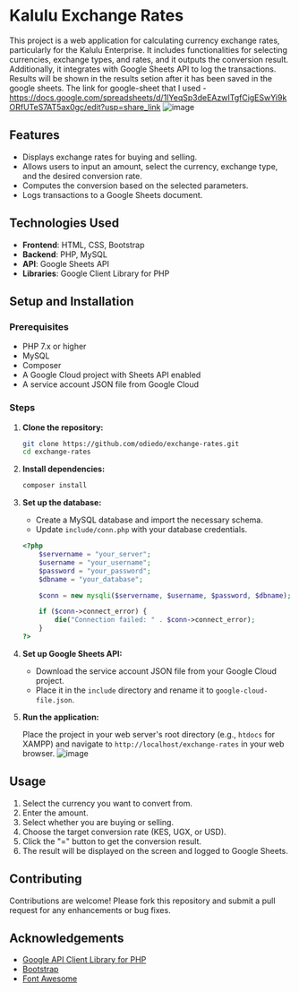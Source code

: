 # Kalulu Exchange Rates

This project is a web application for calculating currency exchange rates, particularly for the Kalulu Enterprise. It includes functionalities for selecting currencies, exchange types, and rates, and it outputs the conversion result. Additionally, it integrates with Google Sheets API to log the transactions.
Results will be shown in the results setion after it has been saved in the google sheets.
The link for google-sheet that I used - https://docs.google.com/spreadsheets/d/1IYeqSp3deEAzwITgfCigESwYi9kORfUTeS7AT5ax0gc/edit?usp=share_link
![image](https://github.com/user-attachments/assets/f88016d7-7919-48b1-848f-64fc4d8dafd9)


## Features

- Displays exchange rates for buying and selling.
- Allows users to input an amount, select the currency, exchange type, and the desired conversion rate.
- Computes the conversion based on the selected parameters.
- Logs transactions to a Google Sheets document.

## Technologies Used

- **Frontend**: HTML, CSS, Bootstrap
- **Backend**: PHP, MySQL
- **API**: Google Sheets API
- **Libraries**: Google Client Library for PHP

## Setup and Installation

### Prerequisites

- PHP 7.x or higher
- MySQL
- Composer
- A Google Cloud project with Sheets API enabled
- A service account JSON file from Google Cloud

### Steps

1. **Clone the repository:**

    ```bash
    git clone https://github.com/odiedo/exchange-rates.git
    cd exchange-rates
    ```

2. **Install dependencies:**

    ```bash
    composer install
    ```

3. **Set up the database:**

    - Create a MySQL database and import the necessary schema.
    - Update `include/conn.php` with your database credentials.

    ```php
    <?php 
        $servername = "your_server";
        $username = "your_username";
        $password = "your_password";
        $dbname = "your_database";

        $conn = new mysqli($servername, $username, $password, $dbname);

        if ($conn->connect_error) {
            die("Connection failed: " . $conn->connect_error);
        }
    ?>
    ```

4. **Set up Google Sheets API:**

    - Download the service account JSON file from your Google Cloud project.
    - Place it in the `include` directory and rename it to `google-cloud-file.json`.

5. **Run the application:**

    Place the project in your web server's root directory (e.g., `htdocs` for XAMPP) and navigate to `http://localhost/exchange-rates` in your web browser.
![image](https://github.com/user-attachments/assets/27749751-67e6-4acf-91b2-4cc4e0d2e4d4)

## Usage

1. Select the currency you want to convert from.
2. Enter the amount.
3. Select whether you are buying or selling.
4. Choose the target conversion rate (KES, UGX, or USD).
5. Click the "=" button to get the conversion result.
6. The result will be displayed on the screen and logged to Google Sheets.

## Contributing

Contributions are welcome! Please fork this repository and submit a pull request for any enhancements or bug fixes.


## Acknowledgements

- [Google API Client Library for PHP](https://github.com/googleapis/google-api-php-client)
- [Bootstrap](https://getbootstrap.com/)
- [Font Awesome](https://fontawesome.com/)
